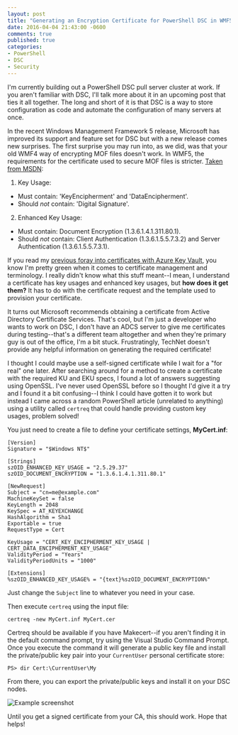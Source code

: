 ```yaml
---
layout: post
title: "Generating an Encryption Certificate for PowerShell DSC in WMF5"
date: 2016-04-04 21:43:00 -0600
comments: true
published: true
categories:
- PowerShell
- DSC
- Security
---
```


I'm currently building out a PowerShell DSC pull server cluster at work. If you aren't familiar with DSC, I'll talk more about it in an upcoming post that ties it all together. The long and short of it is that DSC is a way to store configuration as code and automate the configuration of many servers at once.

In the recent Windows Management Framework 5 release, Microsoft has improved its support and feature set for DSC but with a new release comes new surprises. The first surprise you may run into, as we did, was that your old WMF4 way of encrypting MOF files doesn't work. In WMF5, the requirements for the certificate used to secure MOF files is stricter. [Taken from MSDN](https://msdn.microsoft.com/en-us/powershell/dsc/securemof):

1. Key Usage:
  - Must contain: 'KeyEncipherment' and 'DataEncipherment'.
  - Should *not* contain: 'Digital Signature'.
2. Enhanced Key Usage:
  - Must contain: Document Encryption (1.3.6.1.4.1.311.80.1).
  - Should *not* contain: Client Authentication (1.3.6.1.5.5.7.3.2) and Server Authentication (1.3.6.1.5.5.7.3.1).

If you read my [previous foray into certificates with Azure Key Vault](http://kamranicus.com/blog/2016/02/24/azure-key-vault-config-encryption-azure/), you know I'm pretty green when it comes to certificate management and terminology. I really didn't know what this stuff meant--I mean, I understand a certificate has key usages and enhanced key usages, but **how does it get them?** It has to do with the certificate request and the template used to provision your certificate.

It turns out Microsoft recommends obtaining a certificate from Active Directory Certificate Services. That's cool, but I'm just a developer who wants to work on DSC, I don't have an ADCS server to give me certificates during testing--that's a different team altogether and when they're primary guy is out of the office, I'm a bit stuck. Frustratingly, TechNet doesn't provide any helpful information on generating the required certificate!

I thought I could maybe use a self-signed certificate while I wait for a "for real" one later. After searching around for a method to create a certificate with the required KU and EKU specs, I found a lot of answers suggesting using OpenSSL. I've never used OpenSSL before so I thought I'd give it a try and I found it a bit confusing--I think I could have gotten it to work but instead I came across a random PowerShell article (unrelated to anything) using a utility called `certreq` that could handle providing custom key usages, problem solved!

You just need to create a file to define your certificate settings, **MyCert.inf**:

```
[Version]
Signature = "$Windows NT$"

[Strings]
szOID_ENHANCED_KEY_USAGE = "2.5.29.37"
szOID_DOCUMENT_ENCRYPTION = "1.3.6.1.4.1.311.80.1"

[NewRequest]
Subject = "cn=me@example.com"
MachineKeySet = false
KeyLength = 2048
KeySpec = AT_KEYEXCHANGE
HashAlgorithm = Sha1
Exportable = true
RequestType = Cert

KeyUsage = "CERT_KEY_ENCIPHERMENT_KEY_USAGE | CERT_DATA_ENCIPHERMENT_KEY_USAGE"
ValidityPeriod = "Years"
ValidityPeriodUnits = "1000"

[Extensions]
%szOID_ENHANCED_KEY_USAGE% = "{text}%szOID_DOCUMENT_ENCRYPTION%"
```

Just change the `Subject` line to whatever you need in your case.

Then execute `certreq` using the input file:

    certreq -new MyCert.inf MyCert.cer
    
Certreq should be available if you have Makecert--if you aren't finding it in the default command prompt, try using the Visual Studio Command Prompt. Once you execute the command it will generate a public key file and install the private/public key pair into your `CurrentUser` personal certificate store:

    PS> dir Cert:\CurrentUser\My
    
From there, you can export the private/public keys and install it on your DSC nodes.

![Example screenshot](https://cloud.githubusercontent.com/assets/563819/14269791/dac55acc-fa9c-11e5-8352-55881c3150ed.png)

Until you get a signed certificate from your CA, this should work. Hope that helps!
